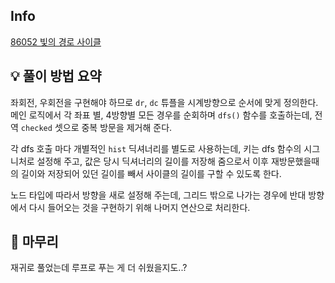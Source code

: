 ## Info
[86052 빛의 경로 사이클](https://school.programmers.co.kr/learn/courses/30/lessons/86052)

## 💡 풀이 방법 요약
좌회전, 우회전을 구현해야 하므로 `dr`, `dc` 튜플을 시계방향으로 순서에 맞게 정의한다.  
메인 로직에서 각 좌표 별, 4방향별 모든 경우를 순회하며 `dfs()` 함수를 호출하는데, 전역 `checked` 셋으로 중복 방문을 제거해 준다.  
  
각 dfs 호출 마다 개별적인 `hist` 딕셔너리를 별도로 사용하는데, 키는 dfs 함수의 시그니처로 설정해 주고, 값은 당시 딕셔너리의 길이를 저장해 줌으로서 이후 재방문했을때의 길이와 저장되어 있던 길이를 빼서 사이클의 길이를 구할 수 있도록 한다.  
  
노드 타입에 따라서 방향을 새로 설정해 주는데, 그리드 밖으로 나가는 경우에 반대 방향에서 다시 들어오는 것을 구현하기 위해 나머지 연산으로 처리한다.

## 🙂 마무리
재귀로 풀었는데 루프로 푸는 게 더 쉬웠을지도..?
